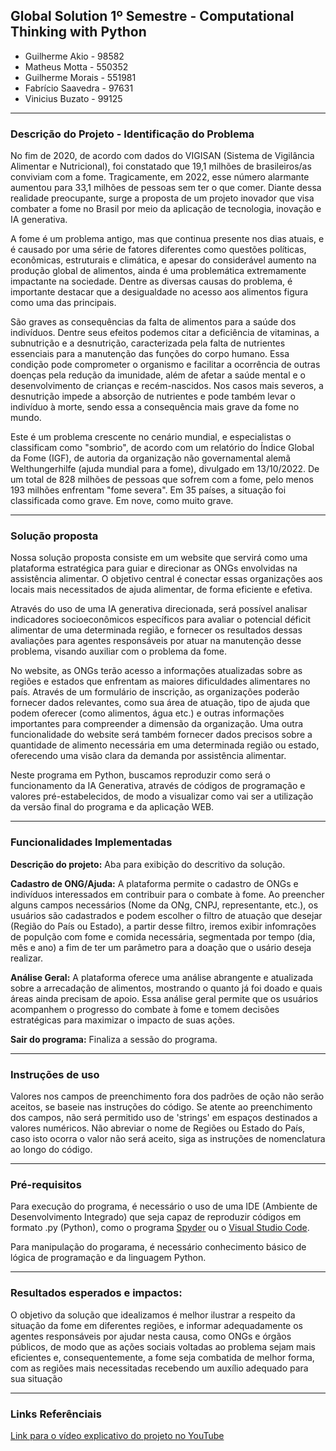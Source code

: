 ## Global Solution 1º Semestre - Computational Thinking with Python

- Guilherme Akio - 98582
- Matheus Motta - 550352
- Guilherme Morais - 551981
- Fabrício Saavedra - 97631	
- Vinicius Buzato - 99125
___
### Descrição do Projeto - Identificação do Problema
No fim de 2020, de acordo com dados do VIGISAN (Sistema de Vigilância Alimentar e Nutricional), foi constatado que 19,1 milhões de brasileiros/as conviviam com a fome. Tragicamente, em 2022, esse número alarmante aumentou para 33,1 milhões de pessoas sem ter o que comer. Diante dessa realidade preocupante, surge a proposta de um projeto inovador que visa combater a fome no Brasil por meio da aplicação de tecnologia, inovação e IA generativa.

A fome é um problema antigo, mas que continua presente nos dias atuais, e é causado por uma série de fatores diferentes como questões políticas, econômicas, estruturais e climática, e apesar do considerável aumento na produção global de alimentos, ainda é uma problemática extremamente impactante na sociedade. Dentre as diversas causas do problema, é importante destacar que a desigualdade no acesso aos alimentos figura como uma das principais.

São graves as consequências da falta de alimentos para a saúde dos indivíduos. Dentre seus efeitos podemos citar a deficiência de vitaminas, a subnutrição e a desnutrição, caracterizada pela falta de nutrientes essenciais para a manutenção das funções do corpo humano. Essa condição pode comprometer o organismo e facilitar a ocorrência de outras doenças pela redução da imunidade, além de afetar a saúde mental e o desenvolvimento de crianças e recém-nascidos. Nos casos mais severos, a desnutrição impede a absorção de nutrientes e pode também levar o indivíduo à morte, sendo essa a consequência mais grave da fome no mundo.

Este é um problema crescente no cenário mundial, e especialistas o classificam como "sombrio", de acordo com um relatório do Índice Global da Fome (IGF), de autoria da organização não governamental alemã Welthungerhilfe (ajuda mundial para a fome), divulgado em 13/10/2022. De um total de 828 milhões de pessoas que sofrem com a fome, pelo menos 193 milhões enfrentam "fome severa". Em 35 países, a situação foi classificada como grave. Em nove, como muito grave.

___
### Solução proposta

Nossa solução proposta consiste em um website que servirá como uma plataforma estratégica para guiar e direcionar as ONGs envolvidas na assistência alimentar. O objetivo central é conectar essas organizações aos locais mais necessitados de ajuda alimentar, de forma eficiente e efetiva.

Através do uso de uma IA generativa direcionada, será possível analisar indicadores socioeconômicos específicos para avaliar o potencial déficit alimentar de uma determinada região, e fornecer os resultados dessas avaliações para agentes responsáveis por atuar na manutenção desse problema, visando auxiliar com o problema da fome.

No website, as ONGs terão acesso a informações atualizadas sobre as regiões e estados que enfrentam as maiores dificuldades alimentares no país. Através de um formulário de inscrição, as organizações poderão fornecer dados relevantes, como sua área de atuação, tipo de ajuda que podem oferecer (como alimentos, água etc.) e outras informações importantes para compreender a dimensão da organização. Uma outra funcionalidade do website será também fornecer dados precisos sobre a quantidade de alimento necessária em uma determinada região ou estado, oferecendo uma visão clara da demanda por assistência alimentar.

Neste programa em Python, buscamos reproduzir como será o funcionamento da IA Generativa, através de códigos de programação e valores pré-estabelecidos, de modo a visualizar como vai ser a utilização da versão final do programa e da aplicação WEB.

___
### Funcionalidades Implementadas

**Descrição do projeto:** Aba para exibição do descritivo da solução.

**Cadastro de ONG/Ajuda:** A plataforma permite o cadastro de ONGs e indivíduos interessados em contribuir para o combate à fome. Ao preencher alguns campos necessários (Nome da ONg, CNPJ, representante, etc.), os usuários são cadastrados e podem escolher o filtro de atuação que desejar (Região do País ou Estado), a partir desse filtro, iremos exibir infomrações de populção com fome e comida necessária, segmentada por tempo (dia, mês e ano) a fim de ter um parâmetro para a doação que o usário deseja realizar. 

**Análise Geral:** A plataforma oferece uma análise abrangente e atualizada sobre a arrecadação de alimentos, mostrando o quanto já foi doado e quais áreas ainda precisam de apoio. Essa análise geral permite que os usuários acompanhem o progresso do combate à fome e tomem decisões estratégicas para maximizar o impacto de suas ações.

**Sair do programa:** Finaliza a sessão do programa.

___
### Instruções de uso

Valores nos campos de preenchimento fora dos padrões de oção não serão aceitos, se baseie nas instruções do código.
Se atente ao preenchimento dos campos, não será permitido uso de 'strings' em espaços destinados a valores numéricos. 
Não abreviar o nome de Regiões ou Estado do País, caso isto ocorra o valor não será aceito, siga as instruções de nomenclatura ao longo do código.

___
### Pré-requisitos
Para execução do programa, é necessário o uso de uma IDE (Ambiente de Desenvolvimento Integrado) que seja capaz de reproduzir códigos em formato .py (Python), como o programa [Spyder](https://www.spyder-ide.org) ou o [Visual Studio Code](https://code.visualstudio.com).

Para manipulação do progarama, é necessário conhecimento básico de lógica de programação e da linguagem Python.
___
### Resultados esperados e impactos:
O objetivo da solução que idealizamos é melhor ilustrar a respeito da situação da fome em diferentes regiões, e informar adequadamente os agentes responsáveis por ajudar nesta causa, como ONGs e órgãos públicos, de modo que as ações sociais voltadas ao problema sejam mais eficientes e, consequentemente, a fome seja combatida de melhor forma, com as regiões mais necessitadas recebendo um auxílio adequado para sua situação
___
### Links Referênciais
  [Link para o vídeo explicativo do projeto no YouTube]()
